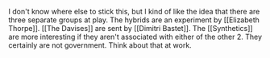 I don't know where else to stick this, but I kind of like the idea that there are three separate groups at play. The hybrids are an experiment by [[Elizabeth Thorpe]]. [[The Davises]] are sent by [[Dimitri Bastet]]. The [[Synthetics]] are more interesting if they aren't associated with either of the other 2. They certainly are not government. Think about that at work.